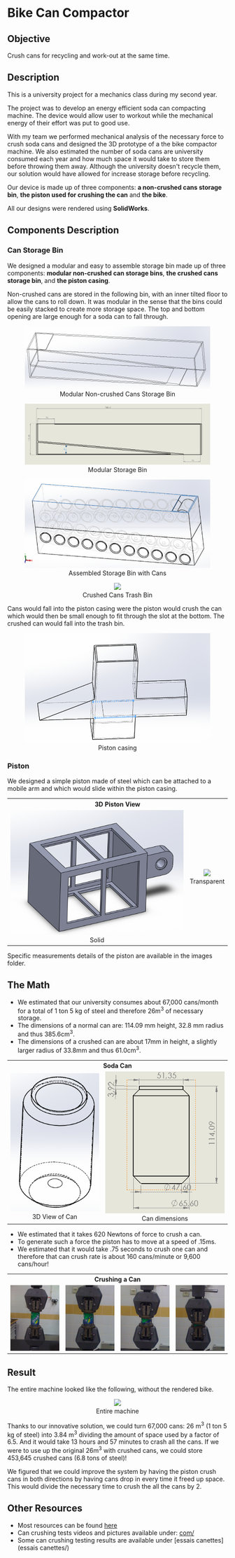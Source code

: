 # Bike Can Compactor

## Objective

Crush cans for recycling and work-out at the same time.

## Description

This is a university project for a mechanics class during my second year.

The project was to develop an energy efficient soda can compacting machine. The device would allow user to workout while the mechanical energy of their effort was put to good use.

With my team we performed mechanical analysis of the necessary force to crush soda cans and designed the 3D prototype
of a the bike compactor machine.
We also estimated the number of soda cans are university consumed each year and how much space it would take to store
them before throwing them away. Although the university doesn't recycle them, our solution would have allowed for
increase storage before recycling.

Our device is made up of three components: **a non-crushed cans storage bin**,
**the piston used for crushing the can** and **the bike**.

All our designs were rendered using **SolidWorks**.

## Components Description
### Can Storage Bin

We designed a modular and easy to assemble storage bin made up of three components: **modular non-crushed can storage bins**, **the crushed cans storage bin**, and **the piston casing**.

Non-crushed cans are stored in the following bin, with an inner tilted floor to allow the cans to roll down. It was modular in the sense that the bins could be easily stacked to create more storage space. The top and bottom opening are large enough for a soda can to fall through.

<p>
<figure style="text-align:center;">
  <img src="Communication-Technique-DD-AG-AN-RS-GROUPE_A-PROMO_2016/Images/Boite.png"/>
  <figcaption>Modular Non-crushed Cans Storage Bin</figcaption>
</figure>
</p>

<p>
<figure style="text-align:center;">
  <img src="Communication-Technique-DD-AG-AN-RS-GROUPE_A-PROMO_2016/Images/reservoir-schema.png"/>
  <figcaption>Modular Storage Bin </figcaption>
</figure>
</p>

<p>
<figure style="text-align:center;">
  <img src="Communication-Technique-DD-AG-AN-RS-GROUPE_A-PROMO_2016/Images/boite-canettes.png"/>
  <figcaption>Assembled Storage Bin with Cans</figcaption>
</figure>
</p>

<p>
<figure style="text-align:center;">
  <img src="Communication-Technique-DD-AG-AN-RS-GROUPE_A-PROMO_2016/Images/Boite-schéma3.png"/>
  <figcaption>Crushed Cans Trash Bin</figcaption>
</figure>
</p>

Cans would fall into the piston casing were the piston would crush the can which would then be small enough to fit through the slot at the bottom. The crushed can would fall into the trash bin.

<figure style="text-align:center;">
  <img src="Communication-Technique-DD-AG-AN-RS-GROUPE_A-PROMO_2016/Images/chute.png"/>
  <figcaption>Piston casing</figcaption>
</figure>

### Piston

We designed a simple piston made of steel which can be attached to a mobile arm and which would slide within the piston casing.

<table>
  <tr>
    <th colspan="2" style="text-align:center">
      3D Piston View
    </th>
  </tr>
  <tr>
    <td style="text-align:center;">
      <img src="Communication-Technique-DD-AG-AN-RS-GROUPE_A-PROMO_2016/Images/piston.png"/>
      <figcaption>Solid</figcaption>
    </td>
    <td style="text-align:center;">
      <img src="Communication-Technique-DD-AG-AN-RS-GROUPE_A-PROMO_2016/Images/Piston-schéma1.png"/>
      <figcaption>Transparent</figcaption>
    </td>
  </tr>
</table>

Specific measurements details of the piston are available in the images folder.


## The Math

- We estimated that our university consumes about 67,000 cans/month for a total of 1 ton 5 kg of steel and therefore
26m<sup>3</sup> of necessary storage.
- The dimensions of a normal can are: 114.09 mm height, 32.8 mm radius and thus 385.6cm<sup>3</sup>.
- The dimensions of a crushed can are about 17mm in height, a slightly larger radius of 33.8mm and thus 61.0cm<sup>3</sup>.

<table>
  <tr>
    <th colspan="2" style="text-align:center">
      Soda Can
    </th>
  </tr>
  <tr>
    <td style="text-align:center">
      <img src="Communication-Technique-DD-AG-AN-RS-GROUPE_A-PROMO_2016/Images/canette.png"/>
      <figcaption>3D View of Can</figcaption>
    </td>
    <td style="text-align:center;">
      <img src="Communication-Technique-DD-AG-AN-RS-GROUPE_A-PROMO_2016/Images/plan-canette.png"/>
      <figcaption>Can dimensions</figcaption>
    </td>
  </tr>
</table>

- We estimated that it takes 620 Newtons of force to crush a can.
- To generate such a force the piston has to move at a speed of .15ms.
- We estimated that it would take .75 seconds to crush one can and therefore that can crush rate is about 160 cans/minute or
9,600 cans/hour!

<table>
  <tr>
    <th style="text-align: center;" colspan="4">
      Crushing a Can
    </th>
  </tr>
  <tr>
    <td>
      <img src="Communication-Technique-DD-AG-AN-RS-GROUPE_A-PROMO_2016/Images/IMG_0143.jpg"/>
    </td>
    <td>
      <img src="Communication-Technique-DD-AG-AN-RS-GROUPE_A-PROMO_2016/Images/IMG_0144.jpg"/>
    </td>
    <td>
      <img src="Communication-Technique-DD-AG-AN-RS-GROUPE_A-PROMO_2016/Images/IMG_0145.jpg"/>
    </td>
    <td>
      <img src="Communication-Technique-DD-AG-AN-RS-GROUPE_A-PROMO_2016/Images/IMG_0146.jpg"/>
    </td>
  </tr>
</table>

## Result

The entire machine looked like the following, without the rendered bike.

<figure style="text-align:center;">
  <img src="Communication-Technique-DD-AG-AN-RS-GROUPE_A-PROMO_2016/Images/Système-Complet.png"/>
  <figcaption>Entire machine</figcaption>
</figure>

Thanks to our innovative solution, we could turn 67,000 cans: 26 m<sup>3</sup> (1 ton 5 kg of steel) into 3.84 m<sup>3</sup> dividing the amount of space used by a factor of 6.5. And it would take 13 hours and 57 minutes to crash all the cans. If we were to use up the original 26m<sup>3</sup> with crushed cans, we could store 453,645 crushed cans (6.8 tons of steel)!

We figured that we could improve the system by having the piston crush cans in both directions by
having cans drop in every time it freed up space. This would divide the necessary time to crush the all
the cans by 2.  

## Other Resources

* Most resources can be found [here](Communication-Technique-DD-AG-AN-RS-GROUPE_A-PROMO_2016/)
* Can crushing tests videos and pictures available under: [com/](com/)
* Some can crushing testing results are available under [essais canettes](essais canettes/)
